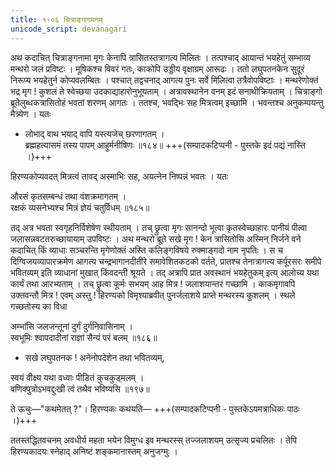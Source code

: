 ```yaml
---
title: १-०६ चित्राङ्गागमनम्
unicode_script: devanagari
---
```


अथ कदाचित् चित्राङ्गनामा मृगः केनापि त्रासितस्तत्रागत्य मिलितः । तत्पश्चाद् आयान्तं भयहेतुं सम्भाव्य मन्थरो जलं प्रविष्टः । मूषिकश्च विवरं गतः, काकोपि उड्डीय वृक्षाग्रम् आरूढः । ततो लघुपतनकेन सुदूरं निरूप्य भयहेतुर्न कोप्यवलम्बितः । पश्चात् तद्वचनाद् आगत्य पुनः सर्वे मिलित्वा तत्रैवोपविष्टाः । मन्थरेणोक्तं भद्र मृग ! कुशलं ते स्वेच्छया उदकाद्याहारोनुभूयताम् । अत्रावस्थानेन वनम् इदं सनाथीक्रियताम् । चित्राङ्गो ब्रूतेलुब्धकत्रासितोहं भवतां शरणम् आगतः । ततश्च, भवद्भिः सह मित्रत्वम् इच्छामि । भवन्तश्च अनुकम्पयन्तु मैत्र्येण । यतः

  - लोभाद् वाथ भयाद् वापि यस्त्यजेच् छरणागतम् ।  
ब्रह्महत्यासमं तस्य पापम् आहुर्मनीषिणः ॥१८४॥ +++(सम्पादकटिप्पनी - पुस्तके इदं पद्यं नास्ति ।)+++

हिरण्यकोप्यवदत् मित्रत्वं तावद् अस्माभिः सह, अयत्नेन निष्पन्नं भवतः । यतः

औरसं कृतसम्बन्धं तथा वंशक्रमागतम् ।  
रक्षकं व्यसनेभ्यश्च मित्रं ज्ञेयं चतुर्विधम् ॥१८५॥

तद् अत्र भवता स्वगृहनिर्विशेषेण स्थीयताम् । तच् छ्रुत्वा मृगः सानन्दो भूत्वा कृतस्वेच्छाहारः पानीयं पीत्वा जलासन्नवटतरुच्छायायाम् उपविष्टः । अथ मन्थरो ब्रूते सखे मृग ! केन त्रासितोसि अस्मिन् निर्जने वने कदाचित् किं व्याधाः सञ्चरन्ति मृगेणोक्तं अस्ति कलिङ्गविषये रुक्माङ्गदो नाम नृपतिः । स च दिग्विजयव्यापारक्रमेण आगत्य चन्द्रभागानदीतीरे समावेशितकटको वर्तते, प्रातश्च तेनात्रागत्य कर्पूरसरः समीपे भवितव्यम् इति व्याधानां मुखात् किंवदन्ती श्रूयते । तद् अत्रापि प्रात अवस्थानं भयहेतुकम् इत्य् आलोच्य यथा कार्यं तथा आरभ्यताम् । तच् छ्रुत्वा कूर्मः सभयम् आह मित्र ! जलाशयान्तरं गच्छामि । काकमृगावपि उक्तवन्तौ मित्र ! एवम् अस्तु ! हिरण्यको विमृश्याब्रवीत् पुनर्जलाशये प्राप्ते मन्थरस्य कुशलम् । स्थले गच्छतोस्य का विधा

अम्भांसि जलजन्तूनां दुर्गं दुर्गनिवासिनाम् ।  
स्वभूमिः श्वापदादीनां राज्ञां सैन्यं परं बलम् ॥१८६॥

  - सखे लघुपतनक ! अनेनोपदेशेन तथा भवितव्यम्,  

स्वयं वीक्ष्य यथा वध्वाः पीडितं कुचकुड्मलम् ।  
वणिक्पुत्रोऽभवद्दुःखी त्वं तथैव भविष्यसि ॥१९७॥

ते ऊचुः—"कथमेतत् ?"। हिरण्यकः कथयति— +++(सम्पादकटिप्पनी - पुस्तकेऽयमत्राधिकः पाठः ।)+++

<div class="js_include" url="../../upakathAH/01-05a_tuMgabalo_nAma_rAjaputrasya_kathA/"  newLevelForH1="3" includeTitle="true"> </div>

ततस्तद्धितवचनम् अवधीर्य महता भयेन विमुग्ध इव मन्थरस्स् तज्जलाशयम् उत्सृज्य प्रचलितः । तेपि हिरण्यकादयः स्नेहाद् अनिष्टं शङ्कमानास्तम् अनुजग्मुः ।  

